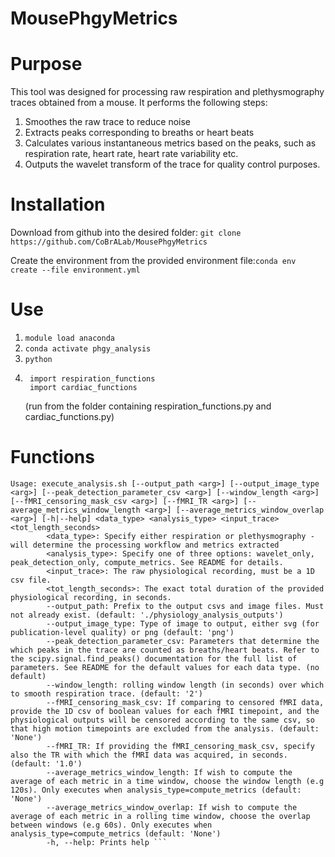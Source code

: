 # MousePhgyMetrics

# **Purpose**
This tool was designed for processing raw respiration and plethysmography traces obtained from a mouse. It performs the following steps:
1) Smoothes the raw trace to reduce noise
2) Extracts peaks corresponding to breaths or heart beats
3) Calculates various instantaneous metrics based on the peaks, such as respiration rate, heart rate, heart rate variability etc. 
4) Outputs the wavelet transform of the trace for quality control purposes.

# **Installation** 
Download from github into the desired folder:
`git clone https://github.com/CoBrALab/MousePhgyMetrics`

Create the environment from the provided environment file:`conda env create --file environment.yml`
# **Use**
1. `module load anaconda`
2. `conda activate phgy_analysis`
3. `python`
3. ``` 
    import respiration_functions
    import cardiac_functions
    ```
    (run from the folder containing respiration_functions.py and cardiac_functions.py)
    
# **Functions** 
```
Usage: execute_analysis.sh [--output_path <arg>] [--output_image_type <arg>] [--peak_detection_parameter_csv <arg>] [--window_length <arg>] [--fMRI_censoring_mask_csv <arg>] [--fMRI_TR <arg>] [--average_metrics_window_length <arg>] [--average_metrics_window_overlap <arg>] [-h|--help] <data_type> <analysis_type> <input_trace> <tot_length_seconds>
        <data_type>: Specify either respiration or plethysmography - will determine the processing workflow and metrics extracted
        <analysis_type>: Specify one of three options: wavelet_only, peak_detection_only, compute_metrics. See README for details.
        <input_trace>: The raw physiological recording, must be a 1D csv file.
        <tot_length_seconds>: The exact total duration of the provided physiological recording, in seconds.
        --output_path: Prefix to the output csvs and image files. Must not already exist. (default: './physiology_analysis_outputs')
        --output_image_type: Type of image to output, either svg (for publication-level quality) or png (default: 'png')
        --peak_detection_parameter_csv: Parameters that determine the which peaks in the trace are counted as breaths/heart beats. Refer to the scipy.signal.find_peaks() documentation for the full list of parameters. See README for the default values for each data type. (no default)
        --window_length: rolling window length (in seconds) over which to smooth respiration trace. (default: '2')
        --fMRI_censoring_mask_csv: If comparing to censored fMRI data, provide the 1D csv of boolean values for each fMRI timepoint, and the physiological outputs will be censored according to the same csv, so that high motion timepoints are excluded from the analysis. (default: 'None')
        --fMRI_TR: If providing the fMRI_censoring_mask_csv, specify also the TR with which the fMRI data was acquired, in seconds. (default: '1.0')
        --average_metrics_window_length: If wish to compute the average of each metric in a time window, choose the window length (e.g 120s). Only executes when analysis_type=compute_metrics (default: 'None')
        --average_metrics_window_overlap: If wish to compute the average of each metric in a rolling time window, choose the overlap between windows (e.g 60s). Only executes when analysis_type=compute_metrics (default: 'None')
        -h, --help: Prints help ```
 